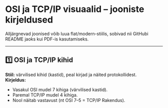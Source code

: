 # OSI ja TCP/IP visuaalid – jooniste kirjeldused

Alljärgnevad joonised võib luua flat/modern-stiilis, sobivad nii GitHubi README jaoks kui PDF-is kasutamiseks.

---

## 1️⃣ OSI ja TCP/IP kihid
**Stiil:** värvilised kihid (kastid), peal kirjad ja näited protokollidest.  
**Kirjeldus:**
- Vasakul OSI mudel 7 kihiga (värvilised kastid).
- Paremal TCP/IP mudel 4 kihiga.
- Nool näitab vastavust (nt OSI 7–5 = TCP/IP Rakendus).
